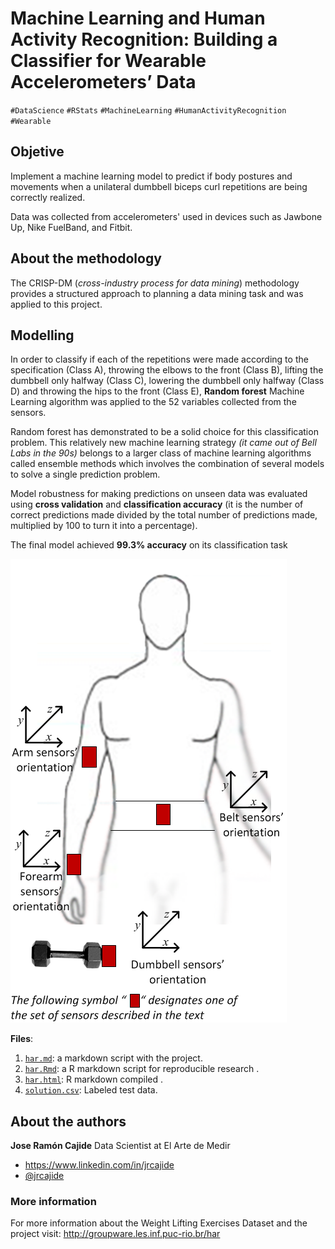 
Machine Learning and Human Activity Recognition: Building a Classifier for Wearable Accelerometers’ Data
===================
`#DataScience` `#RStats`  `#MachineLearning` `#HumanActivityRecognition`  `#Wearable` 


## Objetive ##

Implement a machine learning model to predict if body postures and movements when a unilateral dumbbell biceps curl repetitions are being correctly realized.

Data was collected from accelerometers' used in devices such as Jawbone Up, Nike FuelBand, and Fitbit.

## About the methodology ##
The CRISP-DM (*cross-industry process for data mining*) methodology provides a structured approach to planning a data mining task and was applied to this project.

## Modelling

In order to classify if each of the repetitions were made according to the specification (Class A), throwing the elbows to the front (Class B), lifting the dumbbell only halfway (Class C), lowering the dumbbell only halfway (Class D) and throwing the hips to the front (Class E), **Random forest** Machine Learning algorithm was applied to the 52 variables collected from the sensors.

Random forest has demonstrated to be a solid choice for this classification problem. This relatively new machine learning strategy *(it came out of Bell Labs in the 90s)* belongs to a larger class of machine learning algorithms called ensemble methods which involves the combination of several models to solve a single prediction problem.

Model robustness for making predictions on unseen data was evaluated using **cross validation** and **classification accuracy** (it is the number of correct predictions made divided by the total number of predictions made, multiplied by 100 to turn it into a percentage).

The final model achieved **99.3% accuracy** on its classification task

![Image from Weight Lifting Exercises Dataset](img/on-body-sensing-schema.png)

**Files**:

 1. [`har.md`](har.md): a markdown script with the project.
 2. [`har.Rmd`](har.Rmd): a R markdown script for reproducible research .
 3. [`har.html`](har.html): R markdown compiled .
 3. [`solution.csv`](solution.csv): Labeled test data.


## About the authors

**Jose Ramón Cajide**
Data Scientist at El Arte de Medir 

 - https://www.linkedin.com/in/jrcajide
 - [@jrcajide](https://twitter.com/jrcajide)


### More information
For more information about the Weight Lifting Exercises Dataset and the project visit: http://groupware.les.inf.puc-rio.br/har
